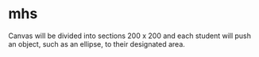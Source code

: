 # mhs
Canvas will be divided into sections 200 x 200 and each student will push an object, such as an ellipse, to their designated area.     
